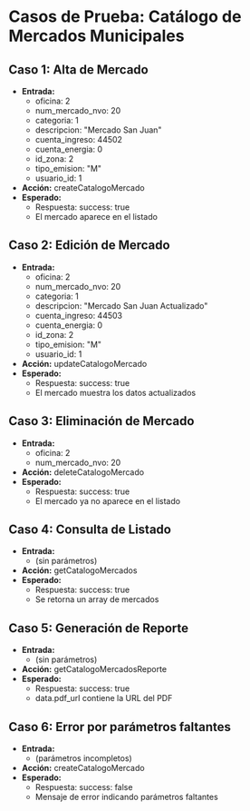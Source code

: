 # Casos de Prueba: Catálogo de Mercados Municipales

## Caso 1: Alta de Mercado
- **Entrada:**
  - oficina: 2
  - num_mercado_nvo: 20
  - categoria: 1
  - descripcion: "Mercado San Juan"
  - cuenta_ingreso: 44502
  - cuenta_energia: 0
  - id_zona: 2
  - tipo_emision: "M"
  - usuario_id: 1
- **Acción:** createCatalogoMercado
- **Esperado:**
  - Respuesta: success: true
  - El mercado aparece en el listado

## Caso 2: Edición de Mercado
- **Entrada:**
  - oficina: 2
  - num_mercado_nvo: 20
  - categoria: 1
  - descripcion: "Mercado San Juan Actualizado"
  - cuenta_ingreso: 44503
  - cuenta_energia: 0
  - id_zona: 2
  - tipo_emision: "M"
  - usuario_id: 1
- **Acción:** updateCatalogoMercado
- **Esperado:**
  - Respuesta: success: true
  - El mercado muestra los datos actualizados

## Caso 3: Eliminación de Mercado
- **Entrada:**
  - oficina: 2
  - num_mercado_nvo: 20
- **Acción:** deleteCatalogoMercado
- **Esperado:**
  - Respuesta: success: true
  - El mercado ya no aparece en el listado

## Caso 4: Consulta de Listado
- **Entrada:**
  - (sin parámetros)
- **Acción:** getCatalogoMercados
- **Esperado:**
  - Respuesta: success: true
  - Se retorna un array de mercados

## Caso 5: Generación de Reporte
- **Entrada:**
  - (sin parámetros)
- **Acción:** getCatalogoMercadosReporte
- **Esperado:**
  - Respuesta: success: true
  - data.pdf_url contiene la URL del PDF

## Caso 6: Error por parámetros faltantes
- **Entrada:**
  - (parámetros incompletos)
- **Acción:** createCatalogoMercado
- **Esperado:**
  - Respuesta: success: false
  - Mensaje de error indicando parámetros faltantes
